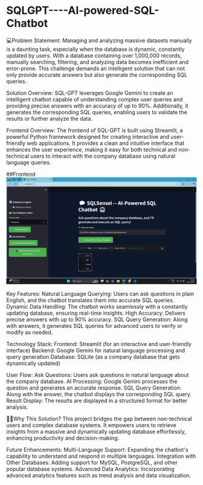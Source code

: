 # SQLGPT----AI-powered-SQL-Chatbot

💻Problem Statement:
Managing and analyzing massive datasets manually is a daunting task, especially when the database is dynamic, constantly updated by users. With a database containing over 1,000,000 records, manually searching, filtering, and analyzing data becomes inefficient and error-prone. This challenge demands an intelligent solution that can not only provide accurate answers but also generate the corresponding SQL queries.

Solution Overview:
SQL-GPT leverages Google Gemini to create an intelligent chatbot capable of understanding complex user queries and providing precise answers with an accuracy of up to 90%. Additionally, it generates the corresponding SQL queries, enabling users to validate the results or further analyze the data.

Frontend Overview:
The frontend of SQL-GPT is built using Streamlit, a powerful Python framework designed for creating interactive and user-friendly web applications. It provides a clean and intuitive interface that enhances the user experience, making it easy for both technical and non-technical users to interact with the company database using natural language queries.

##Frontend
![Frontend](Workingapp_Frontend.png)

Key Features:
Natural Language Querying: Users can ask questions in plain English, and the chatbot translates them into accurate SQL queries.
Dynamic Data Handling: The chatbot works seamlessly with a constantly updating database, ensuring real-time insights.
High Accuracy: Delivers precise answers with up to 90% accuracy.
SQL Query Generation: Along with answers, it generates SQL queries for advanced users to verify or modify as needed.

Technology Stack:
Frontend: Streamlit (for an interactive and user-friendly interface)
Backend: Google Gemini for natural language processing and query generation
Database: SQLite (as a company database that gets dynamically updated)

User Flow:
Ask Questions: Users ask questions in natural language about the company database.
AI Processing: Google Gemini processes the question and generates an accurate response.
SQL Query Generation: Along with the answer, the chatbot displays the corresponding SQL query.
Result Display: The results are displayed in a structured format for better analysis.

🧑‍💻Why This Solution?
This project bridges the gap between non-technical users and complex database systems. It empowers users to retrieve insights from a massive and dynamically updating database effortlessly, enhancing productivity and decision-making.

Future Enhancements:
Multi-Language Support: Expanding the chatbot's capability to understand and respond in multiple languages.
Integration with Other Databases: Adding support for MySQL, PostgreSQL, and other popular database systems.
Advanced Data Analytics: Incorporating advanced analytics features such as trend analysis and data visualization.
